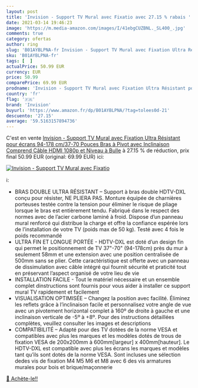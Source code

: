```yaml
---
layout: post
title: 'Invision - Support TV Mural avec Fixatio avec 27.15 % rabais '
date: 2021-03-14 19:46:23
image: 'https://m.media-amazon.com/images/I/41ebgCUZBNL._SL400_.jpg'
comments: true
category: ofertas
author: ring
slug: 'B01AYBLPNA-fr Invision - Support TV Mural avec Fixation Ultra Résistant...'
sku: 'B01AYBLPNA-fr'
tags: [  ]
actualPrice: 50.99 EUR
currency: EUR
price: 50.99
comparePrice: 69.99 EUR
prodname: 'Invision - Support TV Mural avec Fixation Ultra Résistant pour écrans 94-178 cm/37-70 Pouces  Bras à Pivot avec Inclinaison  Comprend Câble HDMI 1080p et Niveau à Bulle'
country: 'fr'
flag: '🇫🇷'
brand: 'Invision'
buyurl: 'https://www.amazon.fr/dp/B01AYBLPNA/?tag=tolees0d-21'
descuento: '27.15'
average: '59.5163157894736'
---
```


C'est en vente [Invision - Support TV Mural avec Fixation Ultra Résistant pour écrans 94-178 cm/37-70 Pouces  Bras à Pivot avec Inclinaison  Comprend Câble HDMI 1080p et Niveau à Bulle](https://www.amazon.fr/dp/B01AYBLPNA/?tag=tolees0d-21)  à  27.15 % de réduction, prix final  50.99 EUR (original: 69.99 EUR) ici:

[![Invision - Support TV Mural avec Fixatio](https://m.media-amazon.com/images/I/41ebgCUZBNL._SL400_.jpg)](https://www.amazon.fr/dp/B01AYBLPNA/?tag=tolees0d-21)

ℹ️:

- BRAS DOUBLE ULTRA RÉSISTANT – Support à bras double HDTV-DXL conçu pour résister, NE PLIERA PAS. Monture équipée de charnières porteuses testée contre la tension pour éliminer le risque de pliage lorsque le bras est entièrement tendu. Fabriqué dans le respect des normes avec de l’acier carbone laminé à froid. Dispose d’un panneau mural renforcé qui distribue la charge et offre la confiance espérée lors de l’installation de votre TV (poids max de 50 kg). Testé avec 4 fois le poids recommandé
- ULTRA FIN ET LONGUE PORTÉE - HDTV-DXL est doté d’un design fin qui permet le positionnement de TV 37"-70" (94-178cm) près du mur à seulement 58mm et une extension avec une position centralisée de 500mm sans se plier. Cette caractéristique est offerte avec un panneau de dissimulation avec câble intégré qui fournit sécurité et praticité tout en préservant l’aspect organisé de votre lieu de vie
- INSTALLATION FACILE - Tout le matériel nécessaire et un ensemble complet dinstructions sont fournis pour vous aider à installer ce support mural TV rapidement et facilement
- VISUALISATION OPTIMISÉE – Changez la position avec facilité. Éliminez les reflets grâce à l’inclinaison facile et personnalisez votre angle de vue avec un pivotement horizontal complet à 160º de droite à gauche et une inclinaison verticale de -5º à +8º. Pour des instructions détaillées complètes, veuillez consulter les images et descriptions
- COMPATIBILITÉ – Adapté pour des TV dotées de la norme VESA et compatibles avec plus les marques et les modèles dotés de trous de fixation VESA de 200x200mm à 600mm[largeur] x 400mm[hauteur]. Le HDTV-DXL est compatible avec plus les écrans les marques et modèles tant qu’ils sont dotés de la norme VESA. Sont incluses une sélection dedes vis de fixation M4 M5 M6 et M8 avec 6 des vis armatures murales pour bois et brique/maçonnerie

[🛒 Achète-le!!](https://www.amazon.fr/dp/B01AYBLPNA/?tag=tolees0d-21)
